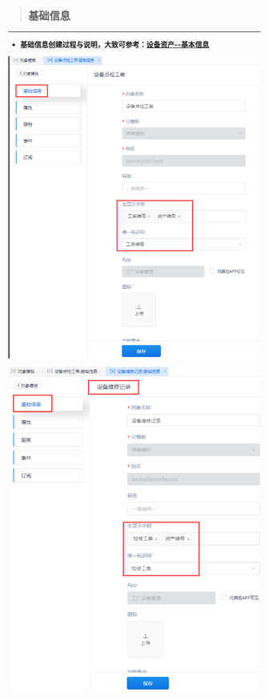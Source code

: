 > ## **基础信息**

---

- **基础信息创建过程与说明，大致可参考：[设备资产--基本信息](/docs/DeviceInfo/ObjectData/baseInfo)**

![检修工单基础信息](assets/img/DeviceMaintenance-ObjectData-DeviceSpotCheck-baseInfo.png "检修工单基础信息")

![维修记录基础信息](assets/img/DeviceMaintenance-ObjectData-DeviceRecordRepair-baseInfo.png "维修记录基础信息")
